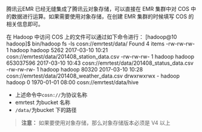 腾讯云EMR 已经无缝集成了腾讯云对象存储，可以直接在 EMR 集群中对 COS 中的数据进行运算。如果需要使用对象存储，在创建 EMR 集群的时候填写 COS 的相关信息即可。

在 Hadoop 中访问 COS 上的文件可以通过如下命令进行：
	[hadoop@10 hadoop]$ bin/hadoop fs -ls cosn://emrtest/data/
	Found 4 items
	-rw-rw-rw- 1 hadoop hadoop 5262 2017-03-10 10:21 cosn://emrtest/data/201408_station_data.csv
	-rw-rw-rw- 1 hadoop hadoop 653037596 2017-03-10 10:43 cosn://emrtest/data/201408_status_data.csv
	-rw-rw-rw- 1 hadoop hadoop 80320 2017-03-10 10:28 cosn://emrtest/data/201408_weather_data.csv
	drwxrwxrwx - hadoop hadoop 0 1970-01-01 08:00 cosn://emrtest/data/hive
* 上述命令中`cosn://`为协议名称
* emrtest 为bucket 名称
* `/data/`为bucket 下的路径
>**注意：**
>如果要使用对象存储，那么对象存储版本必须是 V4 以上
